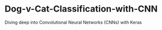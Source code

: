 # Dog-v-Cat-Classification-with-CNN
Diving deep into Convolutional Neural Networks (CNNs) with Keras
